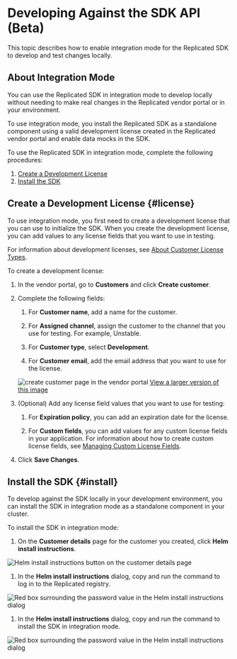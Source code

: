# Developing Against the SDK API (Beta)

This topic describes how to enable integration mode for the Replicated SDK to develop and test changes locally.

## About Integration Mode

You can use the Replicated SDK in integration mode to develop locally without needing to make real changes in the Replicated vendor portal or in your environment.

To use integration mode, you install the Replicated SDK as a standalone component using a valid development license created in the Replicated vendor portal and enable data mocks in the SDK.

To use the Replicated SDK in integration mode, complete the following procedures:
1. [Create a Development License](#license)
1. [Install the SDK](#install)

## Create a Development License {#license}

To use integration mode, you first need to create a development license that you can use to initialize the SDK. When you create the development license, you can add values to any license fields that you want to use in testing.

For information about development licenses, see [About Customer License Types](licenses-about-types).

To create a development license:

1. In the vendor portal, go to **Customers** and click **Create customer**.

1. Complete the following fields:
    
    1. For **Customer name**, add a name for the customer.
    
    1. For **Assigned channel**, assign the customer to the channel that you use for testing. For example, Unstable.
    
    1. For **Customer type**, select **Development**.
    
    1. For **Customer email**, add the email address that you want to use for the license.

   ![create customer page in the vendor portal](/images/create-customer-development-mode.png)
   [View a larger version of this image](/images/create-customer-development-mode.png)

1. (Optional) Add any license field values that you want to use for testing:

   1. For **Expiration policy**, you can add an expiration date for the license. 

   1. For **Custom fields**, you can add values for any custom license fields in your application. For information about how to create custom license fields, see [Managing Custom License Fields](/vendor/licenses-adding-custom-fields).

1. Click **Save Changes**.

## Install the SDK {#install}

To develop against the SDK locally in your development environment, you can install the SDK in integration mode as a standalone component in your cluster.

To install the SDK in integration mode:

  1. On the **Customer details** page for the customer you created, click **Helm install instructions**.

  ![Helm install instructions button on the customer details page](/images/helm-install-instructions-button.png)

  1. In the **Helm install instructions** dialog, copy and run the command to log in to the Replicated registry.

  ![Red box surrounding the password value in the Helm install instructions dialog](/images/license-id-helm-install-password.png)

  1. In the **Helm install instructions** dialog, copy and run the command to install the SDK in integration mode.

  ![Red box surrounding the password value in the Helm install instructions dialog](/images/license-id-helm-install-password.png)
